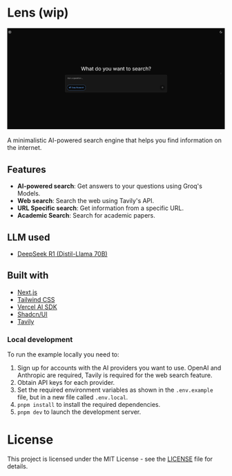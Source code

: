 # Lens (wip)

![Lens](/app/opengraph-image.png)

A minimalistic AI-powered search engine that helps you find information on the internet.

## Features

- **AI-powered search**: Get answers to your questions using Groq's Models.
- **Web search**: Search the web using Tavily's API.
- **URL Specific search**: Get information from a specific URL.
- **Academic Search**: Search for academic papers. 

## LLM used
- [DeepSeek R1 (Distil-Llama 70B)](https://console.groq.com/docs/reasoning)

## Built with
- [Next.js](https://nextjs.org/)
- [Tailwind CSS](https://tailwindcss.com/)
- [Vercel AI SDK](https://sdk.vercel.ai/docs)
- [Shadcn/UI](https://ui.shadcn.com/)
- [Tavily](https://tavily.com/)

### Local development

To run the example locally you need to:

1. Sign up for accounts with the AI providers you want to use. OpenAI and Anthropic are required, Tavily is required for the web search feature.
2. Obtain API keys for each provider.
3. Set the required environment variables as shown in the `.env.example` file, but in a new file called `.env.local`.
4. `pnpm install` to install the required dependencies.
5. `pnpm dev` to launch the development server.

# License

This project is licensed under the MIT License - see the [LICENSE](LICENSE) file for details.
